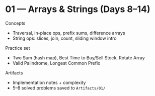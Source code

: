 # 01 — Arrays & Strings (Days 8–14)

Concepts
- Traversal, in-place ops, prefix sums, difference arrays
- String ops: slices, join, count, sliding window intro

Practice set
- Two Sum (hash map), Best Time to Buy/Sell Stock, Rotate Array
- Valid Palindrome, Longest Common Prefix

Artifacts
- Implementation notes + complexity
- 5–8 solved problems saved to `Artifacts/01/`
